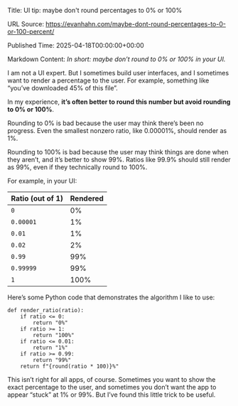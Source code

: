 Title: UI tip: maybe don't round percentages to 0% or 100%

URL Source: https://evanhahn.com/maybe-dont-round-percentages-to-0-or-100-percent/

Published Time: 2025-04-18T00:00:00+00:00

Markdown Content:
_In short: maybe don’t round to 0% or 100% in your UI._

I am not a UI expert. But I sometimes build user interfaces, and I sometimes want to render a percentage to the user. For example, something like “you’ve downloaded 45% of this file”.

In my experience, **it’s often better to round this number but avoid rounding to 0% or 100%**.

Rounding to 0% is bad because the user may think there’s been no progress. Even the smallest nonzero ratio, like 0.00001%, should render as 1%.

Rounding to 100% is bad because the user may think things are done when they aren’t, and it’s better to show 99%. Ratios like 99.9% should still render as 99%, even if they technically round to 100%.

For example, in your UI:

| Ratio (out of 1) | Rendered |
| --- | --- |
| `0` | 0% |
| `0.00001` | 1% |
| `0.01` | 1% |
| `0.02` | 2% |
| `0.99` | 99% |
| `0.99999` | 99% |
| `1` | 100% |

Here’s some Python code that demonstrates the algorithm I like to use:

```
def render_ratio(ratio):
    if ratio <= 0:
        return "0%"
    if ratio >= 1:
        return "100%"
    if ratio <= 0.01:
        return "1%"
    if ratio >= 0.99:
        return "99%"
    return f"{round(ratio * 100)}%"
```

This isn’t right for all apps, of course. Sometimes you want to show the exact percentage to the user, and sometimes you don’t want the app to appear “stuck” at 1% or 99%. But I’ve found this little trick to be useful.
